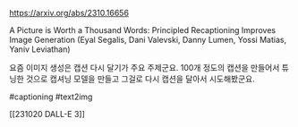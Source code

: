 https://arxiv.org/abs/2310.16656

A Picture is Worth a Thousand Words: Principled Recaptioning Improves Image Generation (Eyal Segalis, Dani Valevski, Danny Lumen, Yossi Matias, Yaniv Leviathan)

요즘 이미지 생성은 캡션 다시 달기가 주요 주제군요. 100개 정도의 캡션을 만들어서 튜닝한 것으로 캡셔닝 모델을 만들고 그걸로 다시 캡션을 달아서 시도해봤군요.

#captioning #text2img 

[[231020 DALL-E 3]]